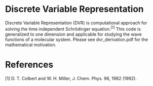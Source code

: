 # Discrete Variable Representation
Discrete Variable Representation (DVR) is computational approach for solving the time independent Schrödinger equation.<sup>[1]</sup>
This code is generalized to one dimension and applicable for studying the wave functions of a molecular system. Please see dvr_derivation.pdf for the mathematical motivation.

# References
[1] D. T. Colbert and W. H. Miller, J. Chem. Phys. 96, 1982 (1992).

